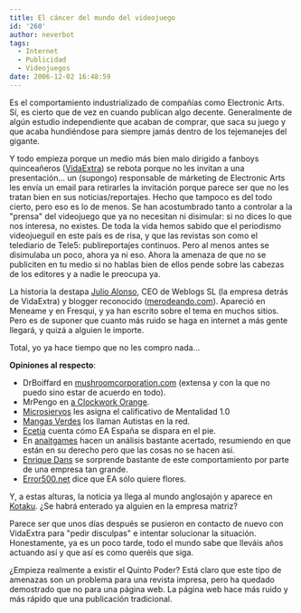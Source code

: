 ```yaml
---
title: El cáncer del mundo del videojuego
id: '260'
author: neverbot
tags:
  - Internet
  - Publicidad
  - Videojuegos
date: 2006-12-02 16:48:59
---
```


Es el comportamiento industrializado de compañías como Electronic Arts. Sí, es cierto que de vez en cuando publican algo decente. Generalmente de algún estudio independiente que acaban de comprar, que saca su juego y que acaba hundiéndose para siempre jamás dentro de los tejemanejes del gigante.

Y todo empieza porque un medio más bien malo dirigido a fanboys quinceañeros ([VidaExtra](http://www.vidaextra.com/)) se rebota porque no les invitan a una presentación... un (supongo) responsable de márketing de Electronic Arts les envía un email para retirarles la invitación porque parece ser que no les tratan bien en sus noticias/reportajes. Hecho que tampoco es del todo cierto, pero eso es lo de menos. Se han acostumbrado tanto a controlar a la "prensa" del videojuego que ya no necesitan ni disimular: si no dices lo que nos interesa, no existes. De toda la vida hemos sabido que el periodismo videojueguil en este país es de risa, y que las revistas son como el telediario de Tele5: publireportajes continuos. Pero al menos antes se disimulaba un poco, ahora ya ni eso. Ahora la amenaza de que no se publiciten en tu medio si no hablas bien de ellos pende sobre las cabezas de los editores y a nadie le preocupa ya.

La historia la destapa [Julio Alonso](http://www.merodeando.com/2006/11/30-electronic-arts-si-me-criticas-no-te-ajunto), CEO de Weblogs SL (la empresa detrás de VidaExtra) y blogger reconocido ([merodeando.com](http://www.merodeando.com/)). Apareció en Meneame y en Fresqui, y ya han escrito sobre el tema en muchos sitios. Pero es de suponer que cuanto más ruido se haga en internet a más gente llegará, y quizá a alguien le importe.

Total, yo ya hace tiempo que no les compro nada...

**Opiniones al respecto**:

*   DrBoiffard en [mushroomcorporation.com](http://www.mushroomcorporation.com/?p=60) (extensa y con la que no puedo sino estar de acuerdo en todo).
*   MrPengo en [a Clockwork Orange](http://www.cworange.net/index.php?entry=entry061201-120016).
*   [Microsiervos](http://www.microsiervos.com/archivo/weblogs/electronic-arts-mentalidad-1-0.html) les asigna el calificativo de Mentalidad 1.0
*   [Mangas Verdes](http://mangasverdes.es/2006/11/30/electronic-arts-autistas-en-la-red/) los llaman Autistas en la red.
*   [Ecetia](http://www.ecetia.com/2006/11/30/electronic-arts-espana-se-dispara-en-el-pie/) cuenta cómo EA España se dispara en el pie.
*   En [anaitgames](http://www.anait.es/?p=2191) hacen un análisis bastante acertado, resumiendo en que están en su derecho pero que las cosas no se hacen así.
*   [Enrique Dans](http://edans.blogspot.com/2006/11/independencia-y-sumision.html) se sorprende bastante de este comportamiento por parte de una empresa tan grande.
*   [Error500.net](http://error500.net/electronic-arts-quiere-flores) dice que EA sólo quiere flores.

Y, a estas alturas, la noticia ya llega al mundo anglosajón y aparece en [Kotaku](http://www.kotaku.com/gaming/ea/ea-punishes-spanish-site-for-negative-comments-218624.php). ¿Se habrá enterado ya alguien en la empresa matriz?

Parece ser que unos días después se pusieron en contacto de nuevo con VidaExtra para "pedir disculpas" e intentar solucionar la situación. Honestamente, ya es un poco tarde, todo el mundo sabe que lleváis años actuando así y que así es como queréis que siga.

¿Empieza realmente a existir el Quinto Poder? Está claro que este tipo de amenazas son un problema para una revista impresa, pero ha quedado demostrado que no para una página web. La página web hace más ruido y más rápido que una publicación tradicional.